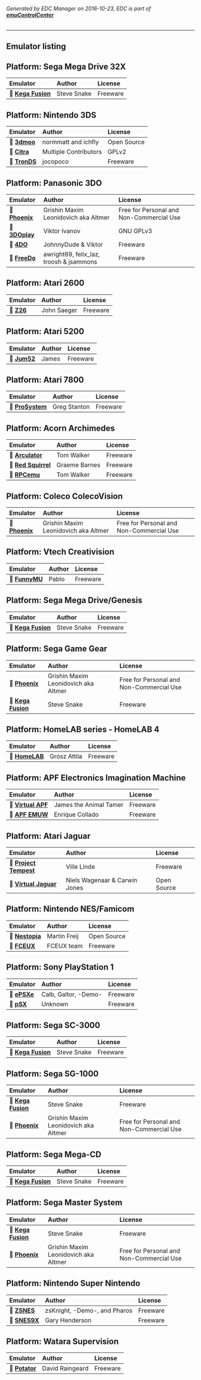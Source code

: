 ###### Generated by EDC Manager on 2016-10-23, EDC is part of [**emuControlCenter**](https://github.com/PhoenixInteractiveNL/emuControlCenter/wiki)
***
## Emulator listing

## Platform: Sega Mega Drive 32X
| Emulator   | Author      | License     |
|:-----------|:------------|:------------|
| :file_folder: [**Kega Fusion**](https://github.com/PhoenixInteractiveNL/edc-masterhook/tree/master/downloadhooks/kegafusion#menu) | Steve Snake | Freeware |
## Platform: Nintendo 3DS
| Emulator   | Author      | License     |
|:-----------|:------------|:------------|
| :file_folder: [**3dmoo**](https://github.com/PhoenixInteractiveNL/edc-masterhook/tree/master/downloadhooks/3dmoo#menu) | normmatt and ichfly | Open Source |
| :file_folder: [**Citra**](https://github.com/PhoenixInteractiveNL/edc-masterhook/tree/master/downloadhooks/citra#menu) | Multiple Contributors | GPLv2 |
| :file_folder: [**TronDS**](https://github.com/PhoenixInteractiveNL/edc-masterhook/tree/master/downloadhooks/tronds#menu) | jocopoco | Freeware |
## Platform: Panasonic 3DO
| Emulator   | Author      | License     |
|:-----------|:------------|:------------|
| :file_folder: [**Phoenix**](https://github.com/PhoenixInteractiveNL/edc-masterhook/tree/master/downloadhooks/phoenix#menu) | Grishin Maxim Leonidovich aka Altmer | Free for Personal and Non-Commercial Use |
| :file_folder: [**3DOplay**](https://github.com/PhoenixInteractiveNL/edc-masterhook/tree/master/downloadhooks/3doplay#menu) | Viktor Ivanov | GNU GPLv3 |
| :file_folder: [**4DO**](https://github.com/PhoenixInteractiveNL/edc-masterhook/tree/master/downloadhooks/4do#menu) | JohnnyDude & Viktor | Freeware |
| :file_folder: [**FreeDo**](https://github.com/PhoenixInteractiveNL/edc-masterhook/tree/master/downloadhooks/freedo#menu) | awright69, felix_laz, troosh & jsammons | Freeware |
## Platform: Atari 2600
| Emulator   | Author      | License     |
|:-----------|:------------|:------------|
| :file_folder: [**Z26**](https://github.com/PhoenixInteractiveNL/edc-masterhook/tree/master/downloadhooks/z26#menu) | John Saeger | Freeware |
## Platform: Atari 5200
| Emulator   | Author      | License     |
|:-----------|:------------|:------------|
| :file_folder: [**Jum52**](https://github.com/PhoenixInteractiveNL/edc-masterhook/tree/master/downloadhooks/jum52#menu) | James | Freeware |
## Platform: Atari 7800
| Emulator   | Author      | License     |
|:-----------|:------------|:------------|
| :file_folder: [**ProSystem**](https://github.com/PhoenixInteractiveNL/edc-masterhook/tree/master/downloadhooks/prosystem#menu) | Greg Stanton | Freeware |
## Platform: Acorn Archimedes
| Emulator   | Author      | License     |
|:-----------|:------------|:------------|
| :file_folder: [**Arculator**](https://github.com/PhoenixInteractiveNL/edc-masterhook/tree/master/downloadhooks/arculator#menu) | Tom Walker | Freeware |
| :file_folder: [**Red Squirrel**](https://github.com/PhoenixInteractiveNL/edc-masterhook/tree/master/downloadhooks/redsquirrel#menu) | Graeme Barnes | Freeware |
| :file_folder: [**RPCemu**](https://github.com/PhoenixInteractiveNL/edc-masterhook/tree/master/downloadhooks/rpcemu#menu) | Tom Walker | Freeware |
## Platform: Coleco ColecoVision
| Emulator   | Author      | License     |
|:-----------|:------------|:------------|
| :file_folder: [**Phoenix**](https://github.com/PhoenixInteractiveNL/edc-masterhook/tree/master/downloadhooks/phoenix#menu) | Grishin Maxim Leonidovich aka Altmer | Free for Personal and Non-Commercial Use |
## Platform: Vtech Creativision
| Emulator   | Author      | License     |
|:-----------|:------------|:------------|
| :file_folder: [**FunnyMU**](https://github.com/PhoenixInteractiveNL/edc-masterhook/tree/master/downloadhooks/funnymu#menu) | Pablo | Freeware |
## Platform: Sega Mega Drive/Genesis
| Emulator   | Author      | License     |
|:-----------|:------------|:------------|
| :file_folder: [**Kega Fusion**](https://github.com/PhoenixInteractiveNL/edc-masterhook/tree/master/downloadhooks/kegafusion#menu) | Steve Snake | Freeware |
## Platform: Sega Game Gear
| Emulator   | Author      | License     |
|:-----------|:------------|:------------|
| :file_folder: [**Phoenix**](https://github.com/PhoenixInteractiveNL/edc-masterhook/tree/master/downloadhooks/phoenix#menu) | Grishin Maxim Leonidovich aka Altmer | Free for Personal and Non-Commercial Use |
| :file_folder: [**Kega Fusion**](https://github.com/PhoenixInteractiveNL/edc-masterhook/tree/master/downloadhooks/kegafusion#menu) | Steve Snake | Freeware |
## Platform: HomeLAB series - HomeLAB 4
| Emulator   | Author      | License     |
|:-----------|:------------|:------------|
| :file_folder: [**HomeLAB**](https://github.com/PhoenixInteractiveNL/edc-masterhook/tree/master/downloadhooks/homelab#menu) | Grósz Attila | Freeware |
## Platform: APF Electronics Imagination Machine
| Emulator   | Author      | License     |
|:-----------|:------------|:------------|
| :file_folder: [**Virtual APF**](https://github.com/PhoenixInteractiveNL/edc-masterhook/tree/master/downloadhooks/virtualapf#menu) | James the Animal Tamer | Freeware |
| :file_folder: [**APF EMUW**](https://github.com/PhoenixInteractiveNL/edc-masterhook/tree/master/downloadhooks/apfemuw#menu) | Enrique Collado | Freeware |
## Platform: Atari Jaguar
| Emulator   | Author      | License     |
|:-----------|:------------|:------------|
| :file_folder: [**Project Tempest**](https://github.com/PhoenixInteractiveNL/edc-masterhook/tree/master/downloadhooks/projecttempest#menu) | Ville Linde | Freeware |
| :file_folder: [**Virtual Jaguar**](https://github.com/PhoenixInteractiveNL/edc-masterhook/tree/master/downloadhooks/virtualjaguar#menu) | Niels Wagenaar & Carwin Jones | Open Source |
## Platform: Nintendo NES/Famicom
| Emulator   | Author      | License     |
|:-----------|:------------|:------------|
| :file_folder: [**Nestopia**](https://github.com/PhoenixInteractiveNL/edc-masterhook/tree/master/downloadhooks/nestopia#menu) | Martin Freij | Open Source |
| :file_folder: [**FCEUX**](https://github.com/PhoenixInteractiveNL/edc-masterhook/tree/master/downloadhooks/fceux#menu) | FCEUX team | Freeware |
## Platform: Sony PlayStation 1
| Emulator   | Author      | License     |
|:-----------|:------------|:------------|
| :file_folder: [**ePSXe**](https://github.com/PhoenixInteractiveNL/edc-masterhook/tree/master/downloadhooks/epsxe#menu) | Calb, Galtor, -Demo- | Freeware |
| :file_folder: [**pSX**](https://github.com/PhoenixInteractiveNL/edc-masterhook/tree/master/downloadhooks/psx#menu) | Unknown | Freeware |
## Platform: Sega SC-3000
| Emulator   | Author      | License     |
|:-----------|:------------|:------------|
| :file_folder: [**Kega Fusion**](https://github.com/PhoenixInteractiveNL/edc-masterhook/tree/master/downloadhooks/kegafusion#menu) | Steve Snake | Freeware |
## Platform: Sega SG-1000
| Emulator   | Author      | License     |
|:-----------|:------------|:------------|
| :file_folder: [**Kega Fusion**](https://github.com/PhoenixInteractiveNL/edc-masterhook/tree/master/downloadhooks/kegafusion#menu) | Steve Snake | Freeware |
| :file_folder: [**Phoenix**](https://github.com/PhoenixInteractiveNL/edc-masterhook/tree/master/downloadhooks/phoenix#menu) | Grishin Maxim Leonidovich aka Altmer | Free for Personal and Non-Commercial Use |
## Platform: Sega Mega-CD
| Emulator   | Author      | License     |
|:-----------|:------------|:------------|
| :file_folder: [**Kega Fusion**](https://github.com/PhoenixInteractiveNL/edc-masterhook/tree/master/downloadhooks/kegafusion#menu) | Steve Snake | Freeware |
## Platform: Sega Master System
| Emulator   | Author      | License     |
|:-----------|:------------|:------------|
| :file_folder: [**Kega Fusion**](https://github.com/PhoenixInteractiveNL/edc-masterhook/tree/master/downloadhooks/kegafusion#menu) | Steve Snake | Freeware |
| :file_folder: [**Phoenix**](https://github.com/PhoenixInteractiveNL/edc-masterhook/tree/master/downloadhooks/phoenix#menu) | Grishin Maxim Leonidovich aka Altmer | Free for Personal and Non-Commercial Use |
## Platform: Nintendo Super Nintendo
| Emulator   | Author      | License     |
|:-----------|:------------|:------------|
| :file_folder: [**ZSNES**](https://github.com/PhoenixInteractiveNL/edc-masterhook/tree/master/downloadhooks/zsnes#menu) | zsKnight, -Demo-, and Pharos | Freeware |
| :file_folder: [**SNES9X**](https://github.com/PhoenixInteractiveNL/edc-masterhook/tree/master/downloadhooks/snes9x#menu) | Gary Henderson | Freeware |
## Platform: Watara Supervision
| Emulator   | Author      | License     |
|:-----------|:------------|:------------|
| :file_folder: [**Potator**](https://github.com/PhoenixInteractiveNL/edc-masterhook/tree/master/downloadhooks/potator#menu) | David Raingeard | Freeware |
